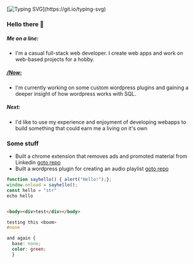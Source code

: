 
[![Typing SVG](http://readme-typing-svg.herokuapp.com?font=Syne+Mono&size=36&duration=3000&color=e7328a&width=500&height=75&lines=The+5Diraptor;Web+Developer;)](https://git.io/typing-svg)

### Hello there 👋

##### Me on a line:
* I'm a casual full-stack web developer.  I create web apps and work on web-based projects for a hobby.

##### [/Now:](https://nownownow.com "See the Now project")
* I'm currently working on some custom wordpress plugins and gaining a deeper insight of how wordpress works with SQL.

##### Next:
* I'd like to use my experience and enjoyment of developing webapps to build something that could earn me a living on it's own


### Some stuff
* Built a chrome extension that removes ads and promoted material from Linkedin [goto repo](https://github.com/5Diraptor/ "Visit the repository for this project")
* Built a wordpress plugin for creating an audio playlist [goto repo](https://github.com/5Diraptor/ "Visit the repository for this project")

```javascript
function sayhello() { alert("Hello!");};
window.onload = sayhello();
const hello = "str"
echo hello



```

```html
<body><div>test</div></body>
```

```css
testing this <boom>
#none

and again {
  base: none;
  color: green;
  }
```




<!--
**5Diraptor/5Diraptor** is a ✨ _special_ ✨ repository because its `README.md` (this file) appears on your GitHub profile.

Here are some ideas to get you started:

- 🔭 I’m currently working on ...
- 🌱 I’m currently learning ...
- 👯 I’m looking to collaborate on ...
- 🤔 I’m looking for help with ...
- 💬 Ask me about ...
- 📫 How to reach me: ...
- 😄 Pronouns: ...
- ⚡ Fun fact: ...
-->
